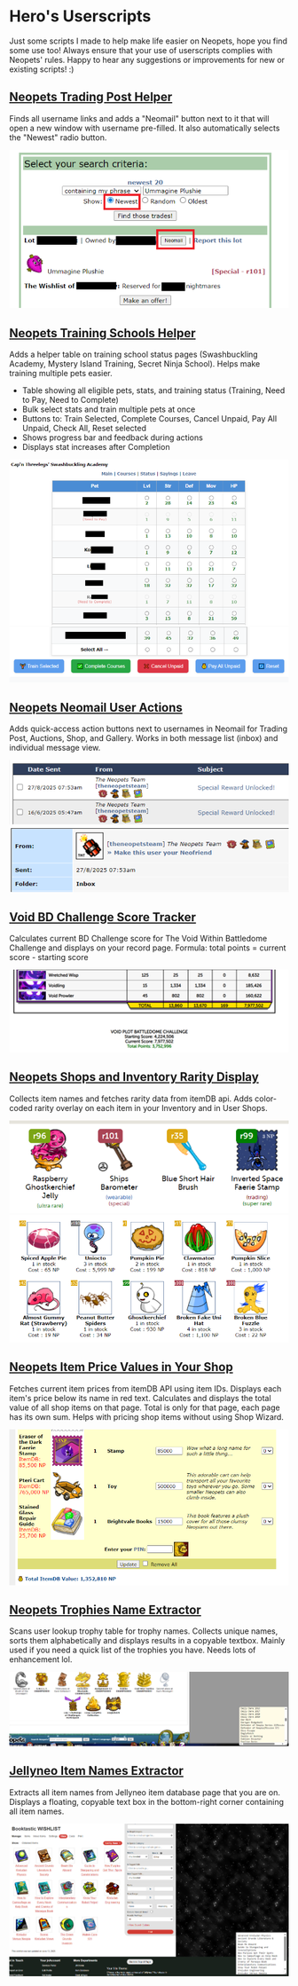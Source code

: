 
# Hero's Userscripts 
Just some scripts I made to help make life easier on Neopets, hope you find some use too!  Always ensure that your use of userscripts complies with Neopets' rules. Happy to hear any suggestions or improvements for new or existing scripts! :)


## [Neopets Trading Post Helper](Neopets%20Trading%20Post%20Helper.user.js)
Finds all username links and adds a "Neomail" button next to it that will open a new window with username pre-filled. It also automatically selects the "Newest" radio button.

![tradingposthelper](assets/tradingposthelper.png)


## [Neopets Training Schools Helper](Neopets%20Training%20Schools%20Helper.user.js)

Adds a helper table on training school status pages (Swashbuckling Academy, Mystery Island Training, Secret Ninja School). Helps make training multiple pets easier.
- Table showing all eligible pets, stats, and training status (Training, Need to Pay, Need to Complete)
 - Bulk select stats and train multiple pets at once
 - Buttons to: Train Selected, Complete Courses, Cancel Unpaid, Pay All Unpaid, Check All, Reset selected
 - Shows progress bar and feedback during actions
 - Displays stat increases after Completion

![trainingschoolhelper1](assets/trainingschoolhelper1.png)
![trainingschoolhelper2](assets/trainingschoolhelper2.png)

## [Neopets Neomail User Actions](Neopets%20Neomail%20User%20Actions.user.js)

Adds quick-access action buttons next to usernames in Neomail for Trading Post, Auctions, Shop, and Gallery. Works in both message list (inbox) and individual message view.

![neomailhelper1](assets/neomailhelper1.png)
![neomailhelper2](assets/neomailhelper2.png)


## [Void BD Challenge Score Tracker](Void%20BD%20Challenge%20Score%20Tracker.js.user.js)

Calculates current BD Challenge score for The Void Within Battledome Challenge and displays on your record page.
Formula: total points = current score - starting score

![voidbdtracker](assets/voidbdtracker.png)

## [Neopets Shops and Inventory Rarity Display](Neopets%20Shops%20and%20Inventory%20Rarity%20Display.user.js)

Collects item names and fetches rarity data from itemDB api. Adds color-coded rarity overlay on each item in your Inventory and in User Shops.

![rarity1](assets/rarity1.png)
![rarity2](assets/rarity2.png)


## [Neopets Item Price Values in Your Shop](Neopets%20Item%20Price%20Values%20in%20Your%20Shop.user.js)

Fetches current item prices from itemDB API using item IDs. Displays each item's price below its name in red text. Calculates and displays the total value of all shop items on that page. Total is only for that page, each page has its own sum. Helps with pricing shop items without using Shop Wizard.

![shopprice](assets/shopprice.png)

## [Neopets Trophies Name Extractor](Neopets%20Trophies%20Name%20Extractor.user.js)

Scans user lookup trophy table for trophy names. Collects unique names, sorts them alphabetically and displays results in a copyable textbox. Mainly used if you need a quick list of the trophies you have. Needs lots of enhancement lol.

![trophylist](assets/trophylist.png)

## [Jellyneo Item Names Extractor](Jellyneo%20Item%20Names%20Extractor.user.js)

Extracts all item names from Jellyneo item database page that you are on. Displays a floating, copyable text box in the bottom-right corner containing all item names.

![jnlist](assets/jnlist.png)

